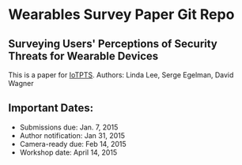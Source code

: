 Wearables Survey Paper Git Repo
======================

## Surveying Users' Perceptions of Security Threats for Wearable Devices

This is a paper for [IoTPTS](https://sites.google.com/site/iotpts/).
Authors: Linda Lee, Serge Egelman, David Wagner

## Important Dates:

* Submissions due: Jan. 7, 2015 
* Author notification: Jan 31, 2015
* Camera-ready due: Feb 14, 2015 
* Workshop date: April 14, 2015 
